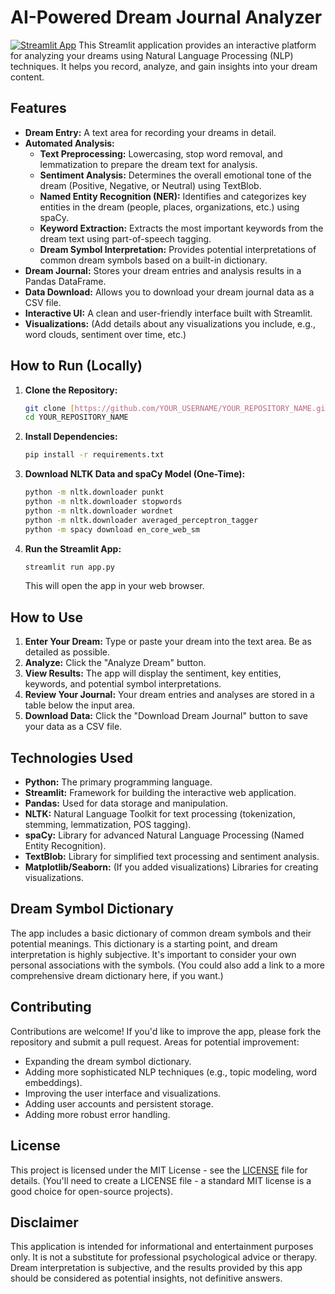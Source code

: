 # AI-Powered Dream Journal Analyzer

[![Streamlit App](https://static.streamlit.io/badges/streamlit_badge_black_white.svg)](https://your-app-url-here.streamlit.app)  This Streamlit application provides an interactive platform for analyzing your dreams using Natural Language Processing (NLP) techniques.  It helps you record, analyze, and gain insights into your dream content.

## Features

*   **Dream Entry:**  A text area for recording your dreams in detail.
*   **Automated Analysis:**
    *   **Text Preprocessing:**  Lowercasing, stop word removal, and lemmatization to prepare the dream text for analysis.
    *   **Sentiment Analysis:**  Determines the overall emotional tone of the dream (Positive, Negative, or Neutral) using TextBlob.
    *   **Named Entity Recognition (NER):**  Identifies and categorizes key entities in the dream (people, places, organizations, etc.) using spaCy.
    *   **Keyword Extraction:**  Extracts the most important keywords from the dream text using part-of-speech tagging.
    *   **Dream Symbol Interpretation:**  Provides potential interpretations of common dream symbols based on a built-in dictionary.
*   **Dream Journal:** Stores your dream entries and analysis results in a Pandas DataFrame.
*   **Data Download:** Allows you to download your dream journal data as a CSV file.
*   **Interactive UI:**  A clean and user-friendly interface built with Streamlit.
*   **Visualizations:** (Add details about any visualizations you include, e.g., word clouds, sentiment over time, etc.)

## How to Run (Locally)

1.  **Clone the Repository:**

    ```bash
    git clone [https://github.com/YOUR_USERNAME/YOUR_REPOSITORY_NAME.git](https://github.com/YOUR_USERNAME/YOUR_REPOSITORY_NAME.git)  # Replace with your repository URL
    cd YOUR_REPOSITORY_NAME
    ```

2.  **Install Dependencies:**

    ```bash
    pip install -r requirements.txt
    ```

3.  **Download NLTK Data and spaCy Model (One-Time):**

    ```bash
    python -m nltk.downloader punkt
    python -m nltk.downloader stopwords
    python -m nltk.downloader wordnet
    python -m nltk.downloader averaged_perceptron_tagger
    python -m spacy download en_core_web_sm
    ```

4.  **Run the Streamlit App:**

    ```bash
    streamlit run app.py
    ```

    This will open the app in your web browser.

## How to Use

1.  **Enter Your Dream:** Type or paste your dream into the text area. Be as detailed as possible.
2.  **Analyze:** Click the "Analyze Dream" button.
3.  **View Results:** The app will display the sentiment, key entities, keywords, and potential symbol interpretations.
4.  **Review Your Journal:**  Your dream entries and analyses are stored in a table below the input area.
5.  **Download Data:** Click the "Download Dream Journal" button to save your data as a CSV file.

## Technologies Used

*   **Python:** The primary programming language.
*   **Streamlit:**  Framework for building the interactive web application.
*   **Pandas:**  Used for data storage and manipulation.
*   **NLTK:**  Natural Language Toolkit for text processing (tokenization, stemming, lemmatization, POS tagging).
*   **spaCy:**  Library for advanced Natural Language Processing (Named Entity Recognition).
*   **TextBlob:**  Library for simplified text processing and sentiment analysis.
*   **Matplotlib/Seaborn:** (If you added visualizations) Libraries for creating visualizations.

## Dream Symbol Dictionary

The app includes a basic dictionary of common dream symbols and their potential meanings.  This dictionary is a starting point, and dream interpretation is highly subjective. It's important to consider your own personal associations with the symbols.  (You could also add a link to a more comprehensive dream dictionary here, if you want.)

## Contributing

Contributions are welcome! If you'd like to improve the app, please fork the repository and submit a pull request.  Areas for potential improvement:

*   Expanding the dream symbol dictionary.
*   Adding more sophisticated NLP techniques (e.g., topic modeling, word embeddings).
*   Improving the user interface and visualizations.
*   Adding user accounts and persistent storage.
*   Adding more robust error handling.

## License

This project is licensed under the MIT License - see the [LICENSE](LICENSE) file for details. (You'll need to create a LICENSE file - a standard MIT license is a good choice for open-source projects).

## Disclaimer

This application is intended for informational and entertainment purposes only.  It is not a substitute for professional psychological advice or therapy. Dream interpretation is subjective, and the results provided by this app should be considered as potential insights, not definitive answers.
